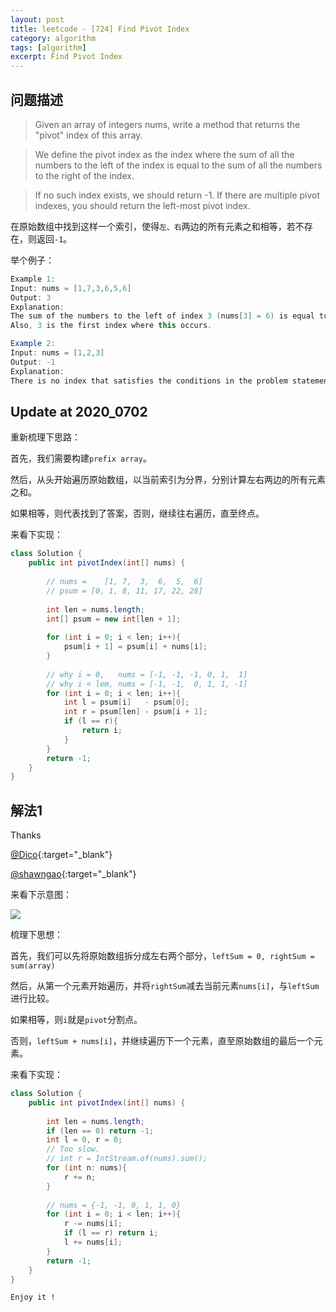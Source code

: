 ```yaml
---
layout: post
title: leetcode - [724] Find Pivot Index
category: algorithm
tags: [algorithm]
excerpt: Find Pivot Index
---
```


## 问题描述  

> Given an array of integers nums, write a method that returns the "pivot" index of this array.  

> We define the pivot index as the index where the sum of all the numbers to the left of the index is equal to the sum of all the numbers to the right of the index.  

> If no such index exists, we should return -1. If there are multiple pivot indexes, you should return the left-most pivot index.  

在原始数组中找到这样一个索引，使得`左、右`两边的所有元素之和相等，若不存在，则返回`-1`。  


举个例子：  

``` java
Example 1:
Input: nums = [1,7,3,6,5,6]
Output: 3
Explanation:
The sum of the numbers to the left of index 3 (nums[3] = 6) is equal to the sum of numbers to the right of index 3.
Also, 3 is the first index where this occurs.

Example 2:
Input: nums = [1,2,3]
Output: -1
Explanation:
There is no index that satisfies the conditions in the problem statement.
```

## Update at 2020_0702  

重新梳理下思路：  

首先，我们需要构建`prefix array`。  

然后，从头开始遍历原始数组，以当前索引为分界，分别计算左右两边的所有元素之和。  

如果相等，则代表找到了答案，否则，继续往右遍历，直至终点。  

来看下实现：  

``` java
class Solution {
    public int pivotIndex(int[] nums) {
        
        // nums =    [1, 7,  3,  6,  5,  6]
        // psum = [0, 1, 8, 11, 17, 22, 28]
        
        int len = nums.length;
        int[] psum = new int[len + 1];
        
        for (int i = 0; i < len; i++){
            psum[i + 1] = psum[i] + nums[i];
        }
        
        // why i = 0,   nums = [-1, -1, -1, 0, 1,  1]
        // why i < lem, nums = [-1, -1,  0, 1, 1, -1]
        for (int i = 0; i < len; i++){
            int l = psum[i]   - psum[0];
            int r = psum[len] - psum[i + 1];
            if (l == r){
                return i;
            }
        }
        return -1;
    }
}
```



## 解法1  

Thanks 

[@Dico](https://leetcode.com/problems/find-pivot-index/discuss/109255/Short-Python-O(n)-time-O(1)-space-with-Explanation){:target="_blank"}  

[@shawngao](https://leetcode.com/problems/find-pivot-index/discuss/109249/Java-6-liner){:target="_blank"}  

来看下示意图：  

![](https://yyc-images.oss-cn-beijing.aliyuncs.com/leetcode_724_key.png)  


梳理下思想：  


首先，我们可以先将原始数组拆分成左右两个部分，`leftSum = 0, rightSum = sum(array)`  

然后，从第一个元素开始遍历，并将`rightSum`减去当前元素`nums[i]`，与`leftSum`进行比较。  

如果相等，则`i`就是`pivot`分割点。  

否则，`leftSum + nums[i]`，并继续遍历下一个元素，直至原始数组的最后一个元素。  




来看下实现：  


``` java
class Solution {
    public int pivotIndex(int[] nums) {
        
        int len = nums.length;
        if (len == 0) return -1;
        int l = 0, r = 0;
        // Too slow.
        // int r = IntStream.of(nums).sum();
        for (int n: nums){
            r += n;
        }
        
        // nums = {-1, -1, 0, 1, 1, 0}
        for (int i = 0; i < len; i++){
            r -= nums[i];
            if (l == r) return i;
            l += nums[i];
        }
        return -1;
    }
}
```

`Enjoy it ! `
